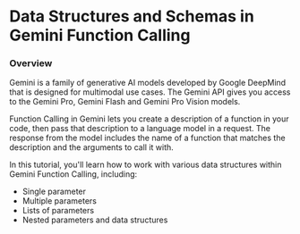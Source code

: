 # Data Structures and Schemas in Gemini Function Calling

### Overview

Gemini is a family of generative AI models developed by Google DeepMind that is designed for multimodal use cases. The Gemini API gives you access to the Gemini Pro, Gemini Flash and Gemini Pro Vision models.

Function Calling in Gemini lets you create a description of a function in your code, then pass that description to a language model in a request. The response from the model includes the name of a function that matches the description and the arguments to call it with.

In this tutorial, you'll learn how to work with various data structures within Gemini Function Calling, including:

- Single parameter
- Multiple parameters
- Lists of parameters
- Nested parameters and data structures